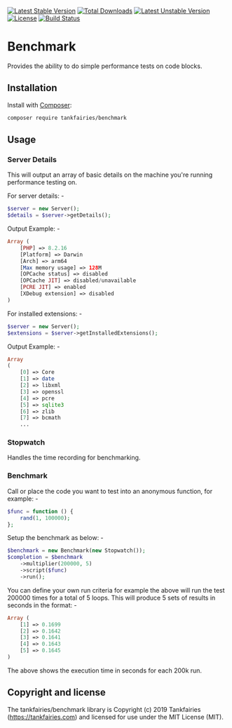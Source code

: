 [![Latest Stable Version](https://poser.pugx.org/tankfairies/benchmark/v/stable)](https://packagist.org/packages/tankfairies/benchmark)
[![Total Downloads](https://poser.pugx.org/tankfairies/benchmark/downloads)](https://packagist.org/packages/tankfairies/benchmark)
[![Latest Unstable Version](https://poser.pugx.org/tankfairies/benchmark/v/unstable)](https://packagist.org/packages/tankfairies/benchmark)
[![License](https://poser.pugx.org/tankfairies/benchmark/license)](https://packagist.org/packages/tankfairies/benchmark)
[![Build Status](https://app.travis-ci.com/tankfairies/benchmark.svg?token=FGxfEWac5mNbgFL7m8UP&branch=main)](https://app.travis-ci.com/tankfairies/benchmark)

# Benchmark

Provides the ability to do simple performance tests on code blocks.


## Installation

Install with [Composer](https://getcomposer.org/):

```bash
composer require tankfairies/benchmark 
```

## Usage

### Server Details

This will output an array of basic details on the machine you're running performance testing on.

For server details: -
```php
$server = new Server();
$details = $server->getDetails();
```

Output Example: -

```php
Array (
    [PHP] => 8.2.16
    [Platform] => Darwin
    [Arch] => arm64
    [Max memory usage] => 128M
    [OPCache status] => disabled
    [OPCache JIT] => disabled/unavailable
    [PCRE JIT] => enabled
    [XDebug extension] => disabled
)
```
For installed extensions: -

```php
$server = new Server();
$extensions = $server->getInstalledExtensions();
```

Output Example: -

```php
Array
(
    [0] => Core
    [1] => date
    [2] => libxml
    [3] => openssl
    [4] => pcre
    [5] => sqlite3
    [6] => zlib
    [7] => bcmath
    ...
```

### Stopwatch

Handles the time recording for benchmarking.

### Benchmark

Call or place the code you want to test into an anonymous function, for example: -

```php
$func = function () {
    rand(1, 100000);
};
```

Setup the benchmark as below: -

```php 
$benchmark = new Benchmark(new Stopwatch());
$completion = $benchmark
    ->multiplier(200000, 5)
    ->script($func)
    ->run();
```
You can define your own run criteria for example the above will run the test 
200000 times for a total of 5 loops.  This will produce 5 sets of results in
seconds in the format: -

```php
Array (
    [1] => 0.1699
    [2] => 0.1642
    [3] => 0.1641
    [4] => 0.1643
    [5] => 0.1645
)
```

The above shows the execution time in seconds for each 200k run.

## Copyright and license

The tankfairies/benchmark library is Copyright (c) 2019 Tankfairies (https://tankfairies.com) and licensed for use under the MIT License (MIT).
